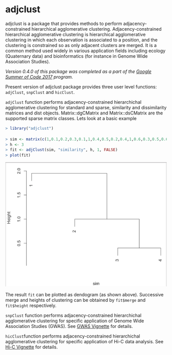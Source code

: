 # adjclust

adjclust is a package that provides methods to perform adjacency-constrained hierarchical agglomerative clustering. Adjacency-constrained hierarchical agglomerative clustering is hierarchical agglomerative clustering in which each observation is associated to a position, and the clustering is constrained so as only adjacent clusters are merged. It is a common method used widely in various application fields including ecology (Quaternary data) and bioinformatics (for instance in Genome Wide Association Studies).

<em> Version 0.4.0 of this package was completed as a part of the [Google Summer of Code 2017](https://summerofcode.withgoogle.com/projects/#4961904920363008) program.</em>

Present version of adjclust package provides three user level functions: `adjClust`, `snpClust` and `hicClust`.

`adjClust` function performs adjacency-constrained hierarchichal agglomerative clustering for standard and sparse, similarity and dissimilarity matrices and dist objects. Matrix::dgCMatrix and Matrix::dsCMatrix are the supported sparse matrix classes. Lets look at a basic example

```r
> library("adjclust")

> sim <- matrix(c(1,0.1,0.2,0.3,0.1,1,0.4,0.5,0.2,0.4,1,0.6,0.3,0.5,0.6,1), nrow=4)
> h <- 3
> fit <- adjClust(sim, "similarity", h, 1, FALSE)
> plot(fit)
```
![cluster dendogram](images/dendogram.png)

The result `fit` can be plotted as dendogram (as shown above). Successive merge and heights of clustering can be obtained by `fit$merge` and `fit$height` respectively.

`snpClust` function performs adjacency-constrained hierarchichal agglomerative clustering for specific application of Genome Wide Association Studies (GWAS). See [GWAS Vignette](vignettes/snpClust.Rmd) for details.

`hicClust`function performs adjacency-constrained hierarchichal agglomerative clustering for specific application of Hi-C data analysis. See [Hi-C Vignette](vignettes/hicClust.Rmd) for details.
